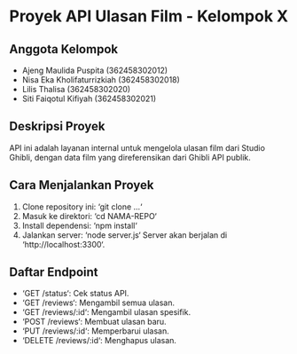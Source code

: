 # Proyek API Ulasan Film - Kelompok X

## Anggota Kelompok
- Ajeng Maulida Puspita (362458302012)
- Nisa Eka Kholifaturrizkiah (362458302018)
- Lilis Thalisa (362458302020)
- Siti Faiqotul Kifiyah (362458302021)
  
## Deskripsi Proyek
API ini adalah layanan internal untuk mengelola ulasan film
dari Studio Ghibli,
dengan data film yang direferensikan dari Ghibli API publik.

## Cara Menjalankan Proyek
1. Clone repository ini: ‘git clone ...‘
2. Masuk ke direktori: ‘cd NAMA-REPO‘
3. Install dependensi: ‘npm install‘
4. Jalankan server: ‘node server.js‘
Server akan berjalan di ‘http://localhost:3300‘.

## Daftar Endpoint
- ‘GET /status‘: Cek status API.
- ‘GET /reviews‘: Mengambil semua ulasan.
- ‘GET /reviews/:id‘: Mengambil ulasan spesifik.
- ‘POST /reviews‘: Membuat ulasan baru.
- ‘PUT /reviews/:id‘: Memperbarui ulasan.
- ‘DELETE /reviews/:id‘: Menghapus ulasan.

